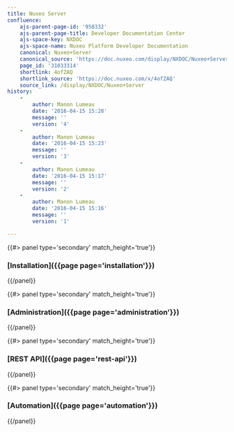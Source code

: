 ```yaml
---
title: Nuxeo Server
confluence:
    ajs-parent-page-id: '950332'
    ajs-parent-page-title: Developer Documentation Center
    ajs-space-key: NXDOC
    ajs-space-name: Nuxeo Platform Developer Documentation
    canonical: Nuxeo+Server
    canonical_source: 'https://doc.nuxeo.com/display/NXDOC/Nuxeo+Server'
    page_id: '31033314'
    shortlink: 4ofZAQ
    shortlink_source: 'https://doc.nuxeo.com/x/4ofZAQ'
    source_link: /display/NXDOC/Nuxeo+Server
history:
    - 
        author: Manon Lumeau
        date: '2016-04-15 15:28'
        message: ''
        version: '4'
    - 
        author: Manon Lumeau
        date: '2016-04-15 15:23'
        message: ''
        version: '3'
    - 
        author: Manon Lumeau
        date: '2016-04-15 15:17'
        message: ''
        version: '2'
    - 
        author: Manon Lumeau
        date: '2016-04-15 15:16'
        message: ''
        version: '1'

---
```

<div class="row" data-equalizer data-equalize-on="medium"><div class="column medium-6">{{#> panel type='secondary' match_height='true'}}

### [Installation]({{page page='installation'}})

{{/panel}}</div><div class="column medium-6">{{#> panel type='secondary' match_height='true'}}

### [Administration]({{page page='administration'}})

{{/panel}}</div></div><div class="row" data-equalizer data-equalize-on="medium"><div class="column medium-6">{{#> panel type='secondary' match_height='true'}}

### [REST API]({{page page='rest-api'}})

{{/panel}}</div><div class="column medium-6">{{#> panel type='secondary' match_height='true'}}

### [Automation]({{page page='automation'}})

{{/panel}}</div></div>